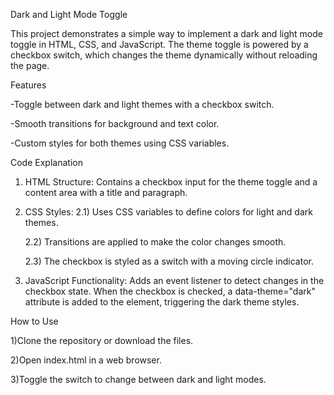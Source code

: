 Dark and Light Mode Toggle

This project demonstrates a simple way to implement a dark and light mode toggle in HTML, CSS, and JavaScript. The theme toggle is powered by a checkbox switch, which changes the theme dynamically without reloading the page.

Features

-Toggle between dark and light themes with a checkbox switch.

-Smooth transitions for background and text color.

-Custom styles for both themes using CSS variables.

Code Explanation

1) HTML Structure: Contains a checkbox input for the theme toggle and a content area with a title and paragraph.

2) CSS Styles:
    2.1) Uses CSS variables to define colors for light and dark themes.

    2.2) Transitions are applied to make the color changes smooth.

    2.3) The checkbox is styled as a switch with a moving circle indicator.

3) JavaScript Functionality: Adds an event listener to detect changes in the checkbox state. When the checkbox is checked, a data-theme="dark" attribute is added to the <html> element, triggering the dark theme styles.

How to Use

1)Clone the repository or download the files.

2)Open index.html in a web browser.

3)Toggle the switch to change between dark and light modes.
